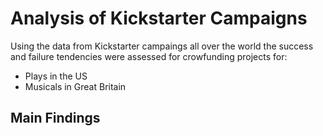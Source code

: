 # Analysis of Kickstarter Campaigns
Using the data from Kickstarter campaings all over the world the success and failure tendencies were assessed for crowfunding projects for:
* Plays in the US
* Musicals in Great Britain

## Main Findings
